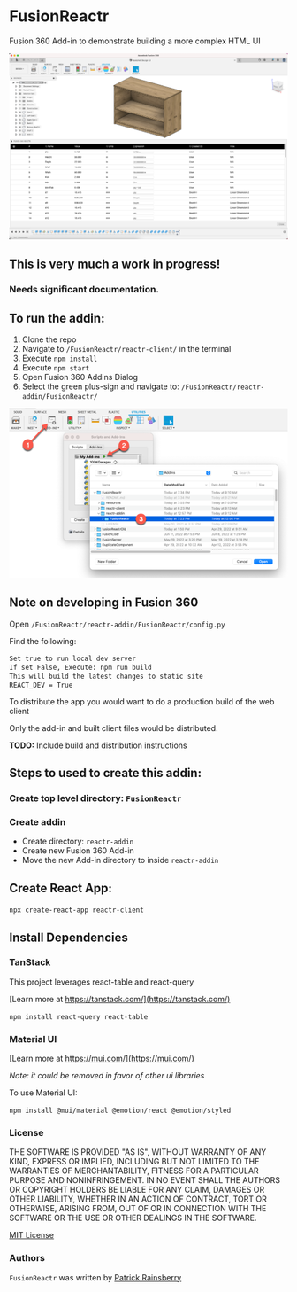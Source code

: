 # FusionReactr

Fusion 360 Add-in to demonstrate building a more complex HTML UI 

![README Cover](./resources/readme-cover.png)

## This is very much a work in progress!

### Needs significant documentation.

## To run the addin:
1. Clone the repo
2. Navigate to `/FusionReactr/reactr-client/` in the terminal
3. Execute `npm install`
4. Execute `npm start`
5. Open Fusion 360 Addins Dialog
6. Select the green plus-sign and navigate to: `/FusionReactr/reactr-addin/FusionReactr/`

![Fusion 360 Addins Dialog](./resources/readme-fusion-addins.png)

## Note on developing in Fusion 360

Open `/FusionReactr/reactr-addin/FusionReactr/config.py`

Find the following:

```
Set true to run local dev server
If set False, Execute: npm run build
This will build the latest changes to static site
REACT_DEV = True
```

To distribute the app you would want to do a production build of the web client

Only the add-in and built client files would be distributed.  

__TODO:__ Include build and distribution instructions

## Steps to used to create this addin:

### Create top level directory: `FusionReactr`

### Create addin 

* Create directory: `reactr-addin`
* Create new Fusion 360 Add-in
* Move the new Add-in directory to inside `reactr-addin`


## Create React App:

`npx create-react-app reactr-client`

## Install Dependencies

### TanStack
This project leverages react-table and react-query

[Learn more at https://tanstack.com/](https://tanstack.com/)

`npm install react-query react-table`

### Material UI

[Learn more at https://mui.com/](https://mui.com/)

_Note: it could be removed in favor of other ui libraries_

To use Material UI:

`npm install @mui/material @emotion/react @emotion/styled`


### License
THE SOFTWARE IS PROVIDED "AS IS", WITHOUT WARRANTY OF ANY KIND, EXPRESS OR IMPLIED,
INCLUDING BUT NOT LIMITED TO THE WARRANTIES OF MERCHANTABILITY, FITNESS FOR A PARTICULAR PURPOSE AND NONINFRINGEMENT.
IN NO EVENT SHALL THE AUTHORS OR COPYRIGHT HOLDERS BE LIABLE FOR ANY CLAIM, DAMAGES OR OTHER LIABILITY,
WHETHER IN AN ACTION OF CONTRACT, TORT OR OTHERWISE, ARISING FROM, OUT OF OR IN CONNECTION WITH THE SOFTWARE
OR THE USE OR OTHER DEALINGS IN THE SOFTWARE.

[MIT License](./LICENSE)

### Authors

`FusionReactr` was written by [Patrick Rainsberry](https://tapnair.github.com)

